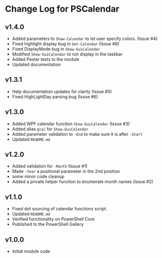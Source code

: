 # Change Log for PSCalendar

## v1.4.0

+ Added parameters to `Show-Calendar` to let user specify colors. (Issue #4)
+ Fixed highlight display bug in `Get-Calendar` (Issue #8)
+ Fixed DisplayMode bug in `Show-GuiCalendar`
+ Modified `Show-GuiCalendar` to not display in the taskbar
+ Added Pester tests to the module
+ Updated documentation

## v1.3.1

+ Help documentation updates for clarity (Issue #5)
+ Fixed HighLightDay parsing bug (Issue #6)

## v1.3.0

+ Added WPF calendar function `Show-GuiCalendar` (Issue #3)
+ Added alias `gcal` for `Show-GuiCalendar`
+ Added parameter validation to `-End` to make sure it is after `-Start`
+ Updated `README.md`

## v1.2.0

+ Added validation for `-Month` (Issue #1)
+ Made `-Year` a positional parameter in the 2nd position
+ some minor code cleanup
+ Added a private helper function to enumerate month names (Issue #2)

## v1.1.0

+ Fixed dot sourcing of calendar functions script.
+ Updated `README.md`
+ Verified functionality on PowerShell Core
+ Published to the PowerShell Gallery

## v1.0.0

+ Initial module code
